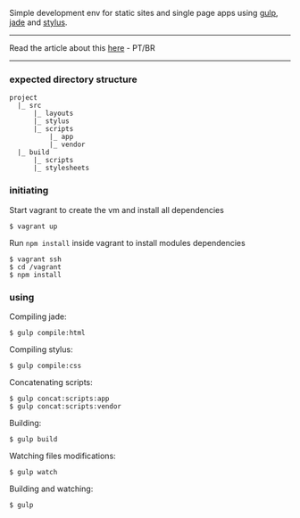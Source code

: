 Simple development env for static sites and single page apps using [gulp](http://gulpjs.com/), [jade](http://jade-lang.com/) and [stylus](http://learnboost.github.io/stylus/).

---

Read the article about this [here](http://lucasfsouza.com.br/blog/articles/apenas-mais-um-ambiente-frontend/) - PT/BR

---

### expected directory structure

```
project
  |_ src
      |_ layouts
      |_ stylus
      |_ scripts
          |_ app
          |_ vendor
  |_ build
      |_ scripts
      |_ stylesheets
```

### initiating

Start vagrant to create the vm and install all dependencies

```
$ vagrant up
```

Run `npm install` inside vagrant to install modules dependencies

```
$ vagrant ssh
$ cd /vagrant
$ npm install
```

### using

Compiling jade:

```
$ gulp compile:html
```

Compiling stylus:

```
$ gulp compile:css
```

Concatenating scripts:

```
$ gulp concat:scripts:app
$ gulp concat:scripts:vendor
```

Building:

```
$ gulp build
```

Watching files modifications:

```
$ gulp watch
```

Building and watching:

```
$ gulp
```
